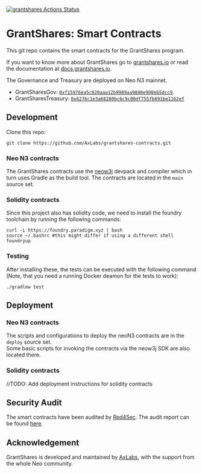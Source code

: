 [![grantshares Actions Status](https://github.com/AxLabs/grantshares-contracts/workflows/grantshares-ci-cd/badge.svg)](https://github.com/AxLabs/grantshares-contracts/actions)

# GrantShares: Smart Contracts

This git repo contains the smart contracts for the GrantShares program.

If you want to know more about GrantShares go to [grantshares.io](https://grantshares.io) or read the documentation 
at [docs.grantshares.io](https://docs.grantshares.io).

The Governance and Treasury are deployed on Neo N3 mainnet.  
- GrantSharesGov: [`0xf15976ea5c020aaa12b9989aa9880e990eb5dcc9`](https://explorer.onegate.space/contractinfo/0xf15976ea5c020aaa12b9989aa9880e990eb5dcc9). 
- GrantSharesTreasury: [`0x6276c1e3a68280bc6c9c00df755fb691be1162ef`](https://explorer.onegate.space/contractinfo/0x6276c1e3a68280bc6c9c00df755fb691be1162ef)

## Development

Clone this repo:
```shell
git clone https://github.com/AxLabs/grantshares-contracts.git
```

### Neo N3 contracts
The GrantShares contracts use the [neow3j](https://neow3j.io) devpack and compiler which in turn uses Gradle as the 
build tool. The contracts are located in the `main` source set.

### Solidity contracts
Since this project also has solidity code, we need to install the foundry toolchain by running the following commands:
```shell
curl -L https://foundry.paradigm.xyz | bash 
source ~/.bashrc #this might differ if using a different shell
foundryup
```

### Testing
After installing these, the 
tests can be executed with the following command (Note, that you need a running Docker deamon for the tests to work):

```shell
./gradlew test
```

## Deployment

### Neo N3 contracts
The scripts and configurations to deploy the neoN3 contracts are in the `deploy` source set.  
Some basic scripts for invoking the contracts via the neow3j SDK are also located there.

### Solidity contracts
//TODO: Add deployment instructions for solidity contracts

## Security Audit

The smart contracts have been audited by [Red4Sec](https://red4sec.com/en). The audit report can be found [here](https://bit.ly/3wZ14uI).

## Acknowledgement

GrantShares is developed and maintained by [AxLabs](https://axlabs.com), with the support from the whole Neo community.
